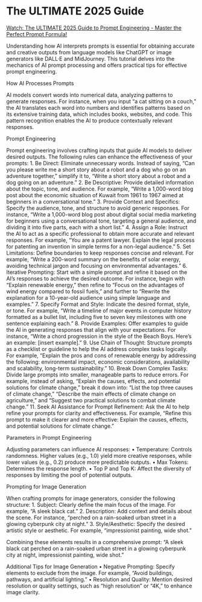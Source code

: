 # The ULTIMATE 2025 Guide

[Watch: The ULTIMATE 2025 Guide to Prompt Engineering - Master the Perfect Prompt Formula!](https://www.youtube.com/watch?v=bIxbpIwYTXI)

Understanding how AI interprets prompts is essential for obtaining accurate and creative outputs from language models like ChatGPT or image generators like DALL·E and MidJourney. This tutorial delves into the mechanics of AI prompt processing and offers practical tips for effective prompt engineering.

How AI Processes Prompts

AI models convert words into numerical data, analyzing patterns to generate responses. For instance, when you input “a cat sitting on a couch,” the AI translates each word into numbers and identifies patterns based on its extensive training data, which includes books, websites, and code. This pattern recognition enables the AI to produce contextually relevant responses.

Prompt Engineering

Prompt engineering involves crafting inputs that guide AI models to deliver desired outputs. The following rules can enhance the effectiveness of your prompts:
	1.	Be Direct: Eliminate unnecessary words. Instead of saying, “Can you please write me a short story about a robot and a dog who go on an adventure together,” simplify it to, “Write a short story about a robot and a dog going on an adventure.”
	2.	Be Descriptive: Provide detailed information about the topic, tone, and audience. For example, “Write a 1,000-word blog post about the economic situation of Kuwait from 1961 to 1967 aimed at beginners in a conversational tone.”
	3.	Provide Context and Specifics: Specify the audience, tone, and structure to avoid generic responses. For instance, “Write a 1,000-word blog post about digital social media marketing for beginners using a conversational tone, targeting a general audience, and dividing it into five parts, each with a short list.”
	4.	Assign a Role: Instruct the AI to act as a specific professional to obtain more accurate and relevant responses. For example, “You are a patent lawyer. Explain the legal process for patenting an invention in simple terms for a non-legal audience.”
	5.	Set Limitations: Define boundaries to keep responses concise and relevant. For example, “Write a 200-word summary on the benefits of solar energy, avoiding technical jargon and focusing on environmental advantages.”
	6.	Iterative Prompting: Start with a simple prompt and refine it based on the AI’s responses to achieve the desired outcome. For instance, begin with “Explain renewable energy,” then refine to “Focus on the advantages of wind energy compared to fossil fuels,” and further to “Rewrite the explanation for a 10-year-old audience using simple language and examples.”
	7.	Specify Format and Style: Indicate the desired format, style, or tone. For example, “Write a timeline of major events in computer history formatted as a bullet list, including five to seven key milestones with one sentence explaining each.”
	8.	Provide Examples: Offer examples to guide the AI in generating responses that align with your expectations. For instance, “Write a chord progression in the style of the Beach Boys. Here’s an example: [insert example].”
	9.	Use Chain of Thought: Structure prompts as a checklist or guideline to help the AI address complex tasks logically. For example, “Explain the pros and cons of renewable energy by addressing the following: environmental impact, economic considerations, availability and scalability, long-term sustainability.”
	10.	Break Down Complex Tasks: Divide large prompts into smaller, manageable parts to reduce errors. For example, instead of asking, “Explain the causes, effects, and potential solutions for climate change,” break it down into: “List the top three causes of climate change,” “Describe the main effects of climate change on agriculture,” and “Suggest two practical solutions to combat climate change.”
	11.	Seek AI Assistance for Prompt Refinement: Ask the AI to help refine your prompts for clarity and effectiveness. For example, “Refine this prompt to make it clearer and more effective: Explain the causes, effects, and potential solutions for climate change.”

Parameters in Prompt Engineering

Adjusting parameters can influence AI responses:
	•	Temperature: Controls randomness. Higher values (e.g., 1.0) yield more creative responses, while lower values (e.g., 0.2) produce more predictable outputs.
	•	Max Tokens: Determines the response length.
	•	Top P and Top K: Affect the diversity of responses by limiting the pool of potential outputs.

Prompting for Image Generation

When crafting prompts for image generators, consider the following structure:
	1.	Subject: Clearly define the main focus of the image. For example, “A sleek black cat.”
	2.	Description: Add context and details about the scene. For instance, “perched on a rain-soaked urban street in a glowing cyberpunk city at night.”
	3.	Style/Aesthetic: Specify the desired artistic style or aesthetic. For example, “impressionist painting, wide shot.”

Combining these elements results in a comprehensive prompt: “A sleek black cat perched on a rain-soaked urban street in a glowing cyberpunk city at night, impressionist painting, wide shot.”

Additional Tips for Image Generation
	•	Negative Prompting: Specify elements to exclude from the image. For example, “Avoid buildings, pathways, and artificial lighting.”
	•	Resolution and Quality: Mention desired resolution or quality settings, such as “high resolution” or “4K,” to enhance image clarity.